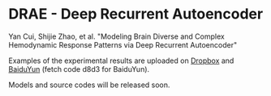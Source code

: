 # DRAE - Deep Recurrent Autoencoder

Yan Cui, Shijie Zhao, et al. "Modeling Brain Diverse and Complex Hemodynamic Response Patterns via Deep Recurrent Autoencoder"

Examples of the experimental results are uploaded on [Dropbox](https://www.dropbox.com/s/qg1bi57tdz6rvvs/DRAE-Q1-MOTOR-68sub1-68-NTS-L32x2-F16-lr0.004-e40-lrd15r4-2720.zip?dl=0) and [BaiduYun](https://pan.baidu.com/s/1ZImqce62E7L5c4HmCHd01A) (fetch code d8d3 for BaiduYun).

Models and source codes will be released soon.
